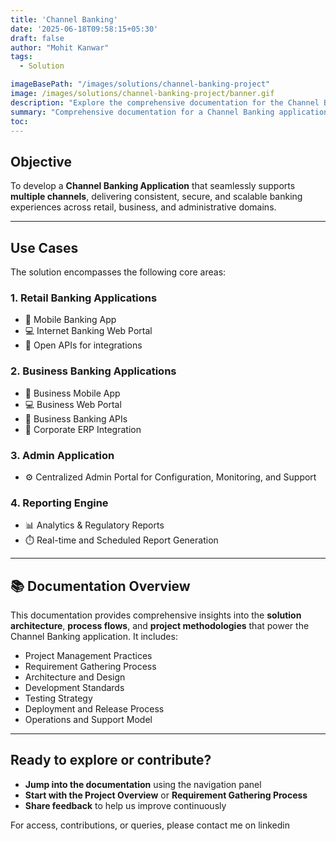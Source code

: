 ```yaml
---
title: 'Channel Banking'
date: '2025-06-18T09:58:15+05:30'
draft: false
author: "Mohit Kanwar"
tags:
  - Solution

imageBasePath: "/images/solutions/channel-banking-project"
image: /images/solutions/channel-banking-project/banner.gif
description: "Explore the comprehensive documentation for the Channel Banking Application designed to support multiple banking channels including Retail, Business, Admin, and Reporting. This guide covers all aspects of the Software Development Life Cycle (SDLC)—from project management and requirement gathering to architecture, development, testing, deployment, and support. Whether you're building mobile banking apps, web portals, APIs, or admin tools, this documentation serves as a central knowledge base for developers, architects, testers, and stakeholders involved in digital banking transformation."
summary: "Comprehensive documentation for a Channel Banking application covering SDLC processes, mobile and web apps, APIs, admin tools, and reporting. Supports retail and business banking use cases with detailed project, architecture, and development insights."
toc: 
---
```



## Objective

To develop a **Channel Banking Application** that seamlessly supports **multiple channels**, delivering consistent, secure, and scalable banking experiences across retail, business, and administrative domains.

---

## Use Cases

The solution encompasses the following core areas:

### 1. **Retail Banking Applications**

* 📱 Mobile Banking App
* 💻 Internet Banking Web Portal
* 🔌 Open APIs for integrations

### 2. **Business Banking Applications**

* 📱 Business Mobile App
* 💻 Business Web Portal
* 🔌 Business Banking APIs
* 🔄 Corporate ERP Integration

### 3. **Admin Application**

* ⚙️ Centralized Admin Portal for Configuration, Monitoring, and Support

### 4. **Reporting Engine**

* 📊 Analytics & Regulatory Reports
* ⏱️ Real-time and Scheduled Report Generation

---

## 📚 Documentation Overview

This documentation provides comprehensive insights into the **solution architecture**, **process flows**, and **project methodologies** that power the Channel Banking application.
It includes:

* Project Management Practices
* Requirement Gathering Process
* Architecture and Design
* Development Standards
* Testing Strategy
* Deployment and Release Process
* Operations and Support Model

---

## Ready to explore or contribute?
* **Jump into the documentation** using the navigation panel
* **Start with the Project Overview** or **Requirement Gathering Process**
* **Share feedback** to help us improve continuously

For access, contributions, or queries, please contact me on linkedin

